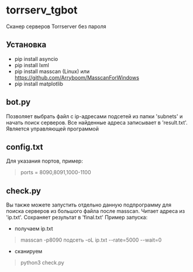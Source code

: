 # torrserv_tgbot

Сканер серверов Torrserver без пароля

## Установка

+ pip install asyncio
+ pip install lxml
+ pip install masscan (Linux) или https://github.com/Arryboom/MasscanForWindows
+ pip install matplotlib

## bot.py

Позволяет выбрать файл с ip-адресами подсетей из папки 'subnets' и начать поиск серверов.
Все найденные адреса записывает в 'result.txt'. Является управляющей программой

## config.txt

Для указания портов, пример:

> ports = 8090,8091,1000-1100

## check.py

Вы также можете запустить отдельно данную подпрограмму для поиска серверов из большого файла после masscan.
Читает адреса из 'ip.txt'. Сохраняет результат в 'final.txt'
Пример запуска:
+ получаем ip.txt
> masscan -p8090 подсеть -oL ip.txt --rate=5000 --wait=0
+ сканируем
> python3 check.py
